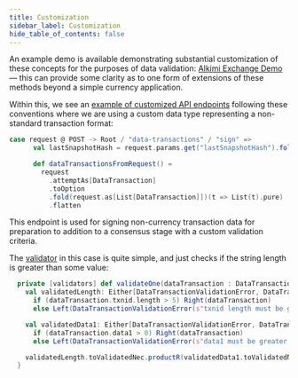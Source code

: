 ```yaml
---
title: Customization
sidebar_label: Customization
hide_table_of_contents: false
---
```


<intro-end />

An example demo is available demonstrating substantial customization of these concepts for the purposes of data validation: [Alkimi Exchange Demo](https://github.com/Alkimi-Exchange/state-channel-demo) — this can provide some clarity as to one form of extensions of these methods beyond a simple currency application.

Within this, we see an [example of customized API endpoints](https://github.com/Alkimi-Exchange/state-channel-demo/blob/main/src/main/scala/com/tessellation/demo/http/DemoRoutes.scala#L87) following these conventions where we are using a custom data type representing a non-standard transaction format: 

```scala
case request @ POST -> Root / "data-transactions" / "sign" =>
      val lastSnapshotHash = request.params.get("lastSnapshotHash").fold(Hash.empty)(Hash(_))

      def dataTransactionsFromRequest() =
        request
          .attemptAs[DataTransaction]
          .toOption
          .fold(request.as[List[DataTransaction]])(t => List(t).pure)
          .flatten
```

This endpoint is used for signing non-currency transaction data for preparation to addition to a consensus stage with a custom validation criteria.

The [validator]([https://github.com/Alkimi-Exchange/state-channel-demo/blob/main/src/main/scala/com/tessellation/demo/validators/DataTransactionValidator.scala](https://github.com/Alkimi-Exchange/state-channel-demo/blob/main/src/main/scala/com/tessellation/demo/validators/DataTransactionValidator.scala)) in this case is quite simple, and just checks if the string length is greater than some value:
```scala
  private [validators] def validateOne(dataTransaction : DataTransaction): ValidatedNec[DataTransactionValidationError, DataTransaction] = {
    val validatedLength: Either[DataTransactionValidationError, DataTransaction] =
      if (dataTransaction.txnid.length > 5) Right(dataTransaction)
      else Left(DataTransactionValidationError(s"txnid length must be greater than 5 but was ${dataTransaction.txnid}"))

    val validatedData1: Either[DataTransactionValidationError, DataTransaction] =
      if (dataTransaction.data1 > 0) Right(dataTransaction)
      else Left(DataTransactionValidationError(s"data1 must be greater than 0 but was ${dataTransaction.data1}"))

    validatedLength.toValidatedNec.productR(validatedData1.toValidatedNec)
  }
```